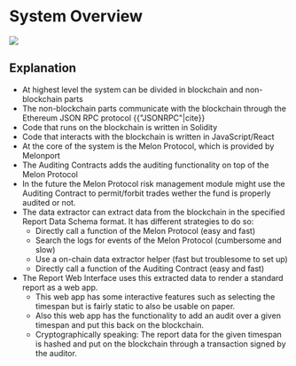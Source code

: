 # System Overview

![](/assets/system-overview.svg?v1)

## Explanation

- At highest level the system can be divided in blockchain and non-blockchain parts
- The non-blockchain parts communicate with the blockchain through the Ethereum JSON RPC protocol {{"JSONRPC"|cite}}
- Code that runs on the blockchain is written in Solidity
- Code that interacts with the blockchain is written in JavaScript/React
- At the core of the system is the Melon Protocol, which is provided by Melonport
- The Auditing Contracts adds the auditing functionality on top of the Melon Protocol
- In the future the Melon Protocol risk management module might use the Auditing Contract to permit/forbit trades wether the fund is properly audited or not.
- The data extractor can extract data from the blockchain in the specified Report Data Schema format. It has different strategies to do so:
  - Directly call a function of the Melon Protocol (easy and fast)
  - Search the logs for events of the Melon Protocol (cumbersome and slow)
  - Use a on-chain data extractor helper (fast but troublesome to set up)
  - Directly call a function of the Auditing Contract (easy and fast)
- The Report Web Interface uses this extracted data to render a standard report as a web app.
  - This web app has some interactive features such as selecting the timespan but is fairly static to also be usable on paper.
  - Also this web app has the functionality to add an audit over a given timespan and put this back on the blockchain.
  - Cryptographically speaking: The report data for the given timespan is hashed and put on the blockchain through a transaction signed by the auditor.
